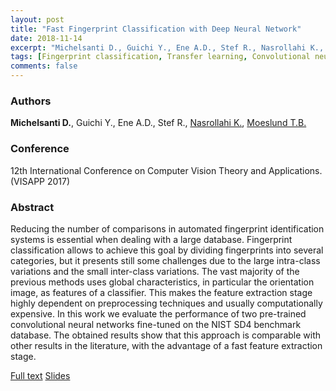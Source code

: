 ```yaml
---
layout: post
title: "Fast Fingerprint Classification with Deep Neural Network"
date: 2018-11-14
excerpt: "Michelsanti D., Guichi Y., Ene A.D., Stef R., Nasrollahi K., Moeslund T.B."
tags: [Fingerprint classification, Transfer learning, Convolutional neural networks]
comments: false
---
```


### Authors

**Michelsanti D.**, Guichi Y., Ene A.D., Stef R., [Nasrollahi K.](http://kamal.blog.aau.dk), [Moeslund T.B.](http://thbm.blog.aau.dk)

### Conference

12th International Conference on Computer Vision Theory and Applications. (VISAPP 2017)

### Abstract

Reducing the number of comparisons in automated fingerprint identification systems is essential when dealing with a large database. Fingerprint classification allows to achieve this goal by dividing fingerprints into several categories, but it presents still some challenges due to the large intra-class variations and the small inter-class variations. The vast majority of the previous methods uses global characteristics, in particular the orientation image, as features of a classifier. This makes the feature extraction stage highly dependent on preprocessing techniques and usually computationally expensive. In this work we evaluate the performance of two pre-trained convolutional neural networks fine-tuned on the NIST SD4 benchmark database. The obtained results show that this approach is comparable with other results in the literature, with the advantage of a fast feature extraction stage.

[Full text](http://vbn.aau.dk/ws/files/244496786/visapp_fingerprint.pdf)
[Slides](https://www.slideshare.net/DanielMichelsanti/fast-fingerprint-classification-with-deep-neural-networks-94068067)